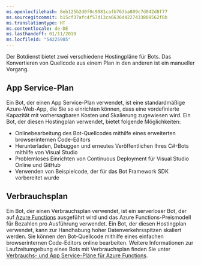 ```yaml
---
ms.openlocfilehash: 8eb125b2d0f0c9981cafb763ba809c7d042d8f77
ms.sourcegitcommit: b15cf37afc4f57d13ca6636d4227433809562f8b
ms.translationtype: HT
ms.contentlocale: de-DE
ms.lasthandoff: 01/11/2019
ms.locfileid: "54225985"
---
```

Der Botdienst bietet zwei verschiedene Hostingpläne für Bots. Das Konvertieren von Quellcode aus einem Plan in den anderen ist ein manueller Vorgang.   

## <a name="app-service-plan"></a>App Service-Plan

Ein Bot, der einen App Service-Plan verwendet, ist eine standardmäßige Azure-Web-App, die Sie so einrichten können, dass eine vordefinierte Kapazität mit vorhersagbaren Kosten und Skalierung zugewiesen wird. Ein Bot, der diesen Hostingplan verwendet, bietet folgende Möglichkeiten:

* Onlinebearbeitung des Bot-Quellcodes mithilfe eines erweiterten browserinternen Code-Editors
* Herunterladen, Debuggen und erneutes Veröffentlichen Ihres C#-Bots mithilfe von Visual Studio
* Problemloses Einrichten von Continuous Deployment für Visual Studio Online und GitHub
* Verwenden von Beispielcode, der für das Bot Framework SDK vorbereitet wurde

## <a name="consumption-plan"></a>Verbrauchsplan

Ein Bot, der einen Verbrauchsplan verwendet, ist ein serverloser Bot, der auf <a href="http://go.microsoft.com/fwlink/?linkID=747839" target="_blank">Azure Functions</a> ausgeführt wird und das Azure Functions-Preismodell für Bezahlen pro Ausführung verwendet. Ein Bot, der diesen Hostingplan verwendet, kann zur Handhabung hoher Datenverkehrsspitzen skaliert werden. Sie können den Bot-Quellcode mithilfe eines einfachen browserinternen Code-Editors online bearbeiten. Weitere Informationen zur Laufzeitumgebung eines Bots mit Verbrauchsplan finden Sie unter <a target='_blank' href='/azure/azure-functions/functions-scale'>Verbrauchs- und App Service-Pläne für Azure Functions</a>.
